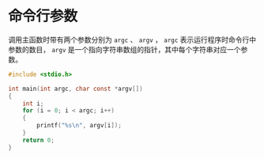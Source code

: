 # 命令行参数

调用主函数时带有两个参数分别为 `argc` 、 `argv` ， `argc` 表示运行程序时命令行中参数的数目， `argv` 是一个指向字符串数组的指针，其中每个字符串对应一个参数。

```c
#include <stdio.h>

int main(int argc, char const *argv[])
{
    int i;
    for (i = 0; i < argc; i++)
    {
        printf("%s\n", argv[i]);
    }
    return 0;
}
```

